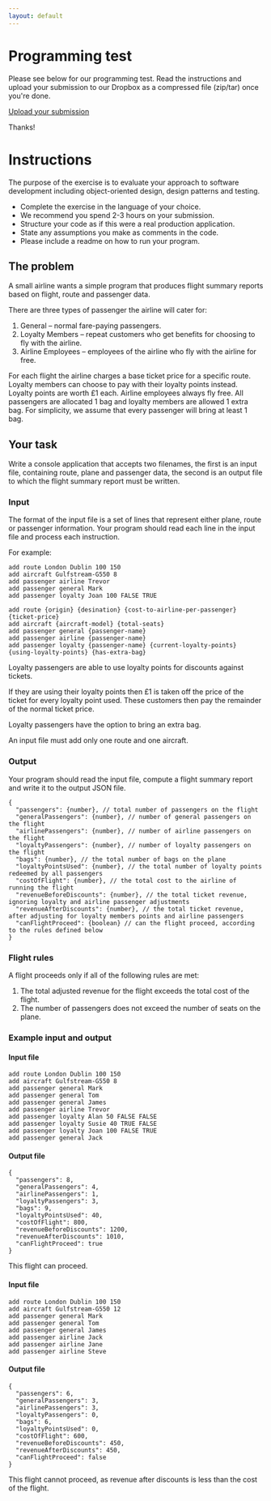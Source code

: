 ```yaml
---
layout: default
---
```


# Programming test

Please see below for our programming test. Read the instructions and upload your
submission to our Dropbox as a compressed file (zip/tar) once you're done.

<a href="https://www.dropbox.com/request/hPxLR2JmZr8BMEMDfwY8"
class="button">Upload your submission</a>

Thanks!

# Instructions

The purpose of the exercise is to evaluate your approach to software development
including object-oriented design, design patterns and testing.

- Complete the exercise in the language of your choice.
- We recommend you spend 2-3 hours on your submission.
- Structure your code as if this were a real production application.
- State any assumptions you make as comments in the code.
- Please include a readme on how to run your program.

## The problem

A small airline wants a simple program that produces flight summary reports
based on flight, route and passenger data.

There are three types of passenger the airline will cater for:

1. General – normal fare-paying passengers.
2. Loyalty Members – repeat customers who get benefits for choosing to fly with
   the airline.
3. Airline Employees – employees of the airline who fly with the airline for
   free.

For each flight the airline charges a base ticket price for a specific route.
Loyalty members can choose to pay with their loyalty points instead.
Loyalty points are worth £1 each. Airline employees always fly free. All
passengers are allocated 1 bag and loyalty members are allowed 1 extra bag. For
simplicity, we assume that every passenger will bring at least 1 bag.

## Your task

Write a console application that accepts two filenames, the first is an input
file, containing route, plane and passenger data, the second is an output
file to which the flight summary report must be written.

### Input

The format of the input file is a set of lines that represent either plane,
route or passenger information. Your program should read each line in the input
file and process each instruction.

For example:

```
add route London Dublin 100 150
add aircraft Gulfstream-G550 8
add passenger airline Trevor
add passenger general Mark
add passenger loyalty Joan 100 FALSE TRUE
```

```
add route {origin} {desination} {cost-to-airline-per-passenger} {ticket-price}
add aircraft {aircraft-model} {total-seats}
add passenger general {passenger-name}
add passenger airline {passenger-name}
add passenger loyalty {passenger-name} {current-loyalty-points} {using-loyalty-points} {has-extra-bag}
```

Loyalty passengers are able to use loyalty points for discounts against tickets.

If they are using their loyalty points then £1 is taken off the price
of the ticket for every loyalty point used. These customers then pay the
remainder of the normal ticket price.

Loyalty passengers have the option to bring an extra bag.

An input file must add only one route and one aircraft.

### Output

Your program should read the input file, compute a flight summary report and
write it to the output JSON file.

```
{
  "passengers": {number}, // total number of passengers on the flight
  "generalPassengers": {number}, // number of general passengers on the flight
  "airlinePassengers": {number}, // number of airline passengers on the flight
  "loyaltyPassengers": {number}, // number of loyalty passengers on the flight
  "bags": {number}, // the total number of bags on the plane
  "loyaltyPointsUsed": {number}, // the total number of loyalty points redeemed by all passengers
  "costOfFlight": {number}, // the total cost to the airline of running the flight
  "revenueBeforeDiscounts": {number}, // the total ticket revenue, ignoring loyalty and airline passenger adjustments
  "revenueAfterDiscounts": {number}, // the total ticket revenue, after adjusting for loyalty members points and airline passengers
  "canFlightProceed": {boolean} // can the flight proceed, according to the rules defined below
}
```

### Flight rules

A flight proceeds only if all of the following rules are met:

1. The total adjusted revenue for the flight exceeds the total cost of the
   flight.
2. The number of passengers does not exceed the number of seats on the plane.

### Example input and output

#### Input file
```
add route London Dublin 100 150
add aircraft Gulfstream-G550 8
add passenger general Mark
add passenger general Tom
add passenger general James
add passenger airline Trevor
add passenger loyalty Alan 50 FALSE FALSE
add passenger loyalty Susie 40 TRUE FALSE
add passenger loyalty Joan 100 FALSE TRUE
add passenger general Jack
```

#### Output file
```
{
  "passengers": 8,
  "generalPassengers": 4,
  "airlinePassengers": 1,
  "loyaltyPassengers": 3,
  "bags": 9,
  "loyaltyPointsUsed": 40,
  "costOfFlight": 800,
  "revenueBeforeDiscounts": 1200,
  "revenueAfterDiscounts": 1010,
  "canFlightProceed": true
}
```

This flight can proceed.

#### Input file

```
add route London Dublin 100 150
add aircraft Gulfstream-G550 12
add passenger general Mark
add passenger general Tom
add passenger general James
add passenger airline Jack
add passenger airline Jane
add passenger airline Steve
```

#### Output file

```
{
  "passengers": 6,
  "generalPassengers": 3,
  "airlinePassengers": 3,
  "loyaltyPassengers": 0,
  "bags": 6,
  "loyaltyPointsUsed": 0,
  "costOfFlight": 600,
  "revenueBeforeDiscounts": 450,
  "revenueAfterDiscounts": 450,
  "canFlightProceed": false
}
```

This flight cannot proceed, as revenue after discounts is less than the cost
of the flight.
